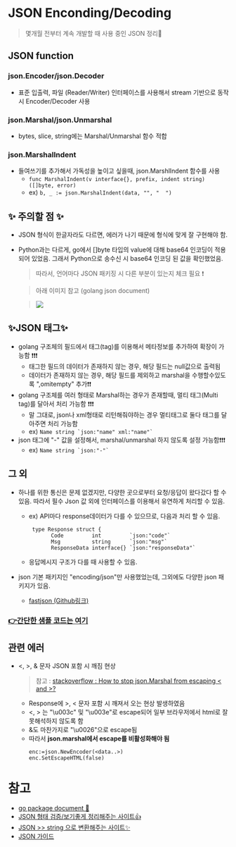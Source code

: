 # JSON Enconding/Decoding
> 몇개월 전부터 계속 개발할 때 사용 중인 JSON 정리📝

## JSON function
### json.Encoder/json.Decoder
+ 표준 입출력, 파일 (Reader/Writer) 인터페이스를 사용해서 stream 기반으로 동작시 Encoder/Decoder 사용   

### json.Marshal/json.Unmarshal
+  bytes, slice, string에는 Marshal/Unmarshal 함수 적합   
 
### json.MarshalIndent
+ 들여쓰기를 추가해서 가독성을 높이고 싶을때, json.MarshlIndent 함수를 사용
   + `func MarshalIndent(v interface{}, prefix, indent string) ([]byte, error)`   
   + ex) ``` b, _ := json.MarshalIndent(data, "", "  ")  ```


## ✨ 주의할 점 ✨

   + JSON 형식이 한글자라도 다르면, 에러가 나기 때문에 형식에 맞게 잘 구현해야 함.   

   + Python과는 다르게, go에서 []byte 타입의 value에 대해 base64 인코딩이 적용 되어 있었음. 그래서 Python으로 송수신 시 base64 인코딩 된 값을 확인했었음.   
 
      > 따라서, 언어마다 JSON 패키징 시 다른 부분이 있는지 체크 필요 ❗    

      > 아래 이미지 참고 (golang json document)

      > <img src="https://user-images.githubusercontent.com/72974863/141250417-a3151ce5-a169-4a2c-b580-8a7548ea34d5.png">   

## ✨JSON 태그✨
+ golang 구조체의 필드에서 태그(tag)를 이용해서 메타정보를 추가하여 확장이 가능함 ❗❗❗
   + 태그한 필드의 데이터가 존재하지 않는 경우, 해당 필드는 null값으로 출력됨
   + 데이터가 존재하지 않는 경우, 해당 필드를 제외하고 marshal을 수행할수있도록 ",omitempty" 추가❗❗
+ golang 구조체를 여러 형태로 Marshal하는 경우가 존재할때, 멀티 태그(Multi tag)를 달아서 처리 가능함 ❗❗❗
   + 말 그대로, json나 xml형태로 리턴해줘야하는 경우 멀티태그로 둘다 태그를 달아주면 처리 가능함
   + ex) ``` Name string `json:"name" xml:"name"` ```
+ json 태그에 "-" 값을 설정해서, marshal/unmarshal 하지 않도록 설정 가능함❗❗❗   
   + ex) ``` Name string `json:"-"` ```

## 그 외
+ 하나를 위한 통신은 문제 없겠지만, 다양한 곳으로부터 요청/응답이 왔다갔다 할 수 있음. 따라서 필수 Json 값 외에 인터페이스를 이용해서 유연하게 처리할 수 있음.   
   + ex) API마다 response데이터가 다를 수 있으므로, 다음과 처리 할 수 있음.   
      ``` 
       type Response struct {   
             Code         int         `json:"code"`   
             Msg          string      `json:"msg"`   
             ResponseData interface{} `json:"responseData"`      
      ```
      
   + 응답메시지 구조가 다를 때 사용할 수 있음.

+ json 기본 패키지인 "encoding/json"만 사용했었는데, 그외에도 다양한 json 패키지가 있음.   
   + [fastjson (Github링크)](https://github.com/valyala/fastjson)   




### [👉간단한 샘플 코드는 여기](https://github.com/sujiny-tech/TIL/blob/main/programming/Golang/JSON/JSON_example.go)    


## 관련 에러
+ <, >, & 문자 JSON 포함 시 깨짐 현상    


   > 참고 : [stackoverflow : How to stop json.Marshal from escaping < and >?](https://stackoverflow.com/questions/28595664/how-to-stop-json-marshal-from-escaping-and)
   + Response에 >, < 문자 포함 시 깨져서 오는 현상 발생하였음
   + <, > 는  "\u003c" 및 "\u003e"로 escape되어 일부 브라우저에서 html로 잘못해석하지 않도록 함
   + &도 마찬가지로 "\u0026"으로 escape됨
   + 따라서 **json.marshal에서 escape를 비활성화해야 됨**
      ```
      enc:=json.NewEncoder(<data..>)
      enc.SetEscapeHTML(false)
      ```





# 참고
+ [go package document 💫](https://pkg.go.dev/encoding/json)
+ [JSON 형태 검증/보기좋게 정리해주는 사이트👍](https://jsonlint.com/)
+ [JSON >> string 으로 변환해주는 사이트✨](https://jsontostring.com/)
+ [JSON 가이드](https://www.sohamkamani.com/golang/json/)
